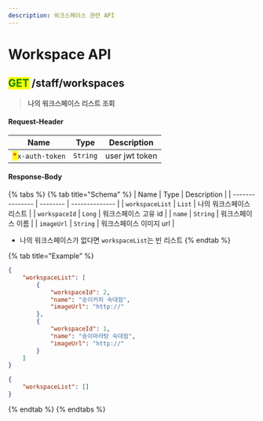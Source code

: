 ```yaml
---
description: 워크스페이스 관련 API
---
```


# Workspace API

## <mark style="color:green;">GET</mark> /staff/workspaces

> **나의 워크스페이스 리스트 조회**

#### Request-Header

| Name                                             | Type     | Description    |
| ------------------------------------------------ | -------- | -------------- |
| <mark style="color:red;">\*</mark>`x-auth-token` | `String` | user jwt token |

#### Response-Body

{% tabs %}
{% tab title="Schema" %}
| Name            | Type     | Description    |
| --------------- | -------- | -------------- |
| `workspaceList` | `List`   | 나의 워크스페이스 리스트  |
| `workspaceId`   | `Long`   | 워크스페이스 고유 id   |
| `name`          | `String` | 워크스페이스 이름      |
| `imageUrl`      | `String` | 워크스페이스 이미지 url |

* 나의 워크스페이스가 없다면 `workspaceList`는 빈 리스트
{% endtab %}

{% tab title="Example" %}
```json
{
    "workspaceList": [
        {
            "workspaceId": 2,
            "name": "송이커피 숙대점",
            "imageUrl": "http://"
        },
        {
            "workspaceId": 1,
            "name": "송이마라탕 숙대점",
            "imageUrl": "http://"
        }
    ]
}
```

```json
{
    "workspaceList": []
}
```
{% endtab %}
{% endtabs %}

